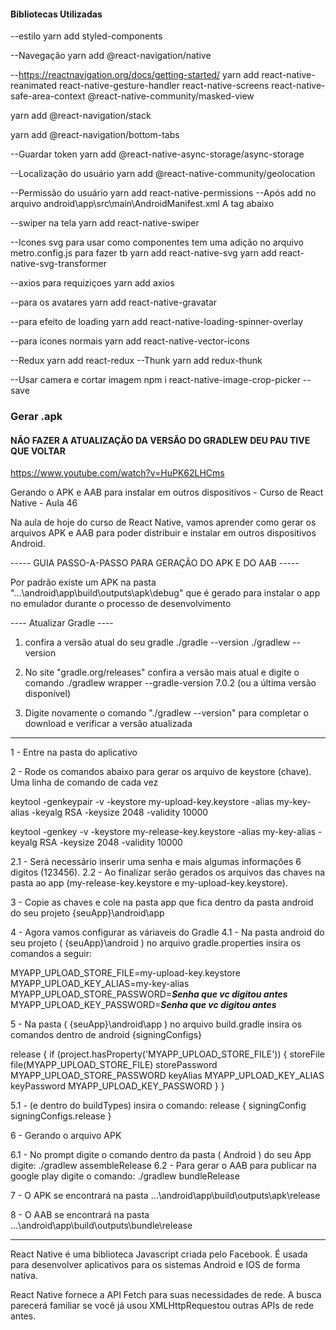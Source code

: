
#### Bibliotecas Utilizadas 
--estilo
yarn add styled-components

--Navegação
yarn add @react-navigation/native

--https://reactnavigation.org/docs/getting-started/
yarn add react-native-reanimated react-native-gesture-handler react-native-screens react-native-safe-area-context @react-native-community/masked-view

yarn add @react-navigation/stack

yarn add @react-navigation/bottom-tabs

--Guardar token
yarn add @react-native-async-storage/async-storage

--Localização do usuário
yarn add @react-native-community/geolocation

--Permissão do usuário 
yarn add react-native-permissions
--Após add no arquivo android\app\src\main\AndroidManifest.xml A tag abaixo
<!-- <uses-permission android:name="android.permission.ACCESS_FINE_LOCATION" /> -->

--swiper na tela
yarn add react-native-swiper

--Icones svg para usar como componentes tem uma adição no arquivo metro.config.js para fazer tb
yarn add react-native-svg
yarn add react-native-svg-transformer

--axios para requiziçoes
yarn add axios

--para os avatares
yarn add react-native-gravatar

--para efeito de loading
yarn add react-native-loading-spinner-overlay

--para icones normais
yarn add react-native-vector-icons

--Redux
yarn add react-redux
--Thunk
yarn add redux-thunk

--Usar camera e cortar imagem
npm i react-native-image-crop-picker --save

### Gerar .apk
#### NÃO FAZER A ATUALIZAÇÃO DA VERSÃO DO GRADLEW DEU PAU TIVE QUE VOLTAR
https://www.youtube.com/watch?v=HuPK62LHCms

Gerando o APK e AAB para instalar em outros dispositivos - Curso de React Native - Aula 46

Na aula de hoje do curso de React Native, vamos aprender como gerar os arquivos APK e AAB para poder distribuir e instalar em outros dispositivos Android.

----- GUIA PASSO-A-PASSO PARA GERAÇÃO DO APK E DO AAB -----

Por padrão existe um APK na pasta "...\android\app\build\outputs\apk\debug" que é gerado para instalar o app no emulador durante o processo de desenvolvimento

---- Atualizar Gradle ----

1) confira a versão atual do seu gradle
./gradle --version
./gradlew --version

2) No site "gradle.org/releases" confira a versão mais atual e digite o comando
./gradlew wrapper --gradle-version 7.0.2 (ou a última versão disponível)

3) Digite novamente o comando "./gradlew --version" para completar o download e verificar a versão atualizada

-------------------------

1 - Entre na pasta do aplicativo

2 - Rode os comandos abaixo para gerar os arquivo de keystore (chave). Uma linha de comando de cada vez

keytool -genkeypair -v -keystore my-upload-key.keystore -alias my-key-alias -keyalg RSA -keysize 2048 -validity 10000

keytool -genkey -v -keystore my-release-key.keystore -alias my-key-alias -keyalg RSA -keysize 2048 -validity 10000

 2.1 - Será necessário inserir uma senha e mais algumas informações 6 digitos (123456).
 2.2 - Ao finalizar serão gerados os arquivos das chaves na pasta ao app (my-release-key.keystore  e  my-upload-key.keystore).

3 - Copie as chaves e cole na pasta app que fica dentro da pasta android do seu projeto
 {seuApp}\android\app

4 - Agora vamos configurar as váriaveis do Gradle
 4.1 - Na pasta android do seu projeto ( {seuApp}\android ) no arquivo gradle.properties insira os comandos a seguir:
 
 MYAPP_UPLOAD_STORE_FILE=my-upload-key.keystore
 MYAPP_UPLOAD_KEY_ALIAS=my-key-alias
 MYAPP_UPLOAD_STORE_PASSWORD=***Senha que vc digitou antes***
 MYAPP_UPLOAD_KEY_PASSWORD=***Senha que vc digitou antes***

5 - Na pasta ( {seuApp}\android\app ) no arquivo build.gradle insira os comandos dentro de android {signingConfigs}

 release {
            if (project.hasProperty('MYAPP_UPLOAD_STORE_FILE')) {
                storeFile file(MYAPP_UPLOAD_STORE_FILE)
                storePassword MYAPP_UPLOAD_STORE_PASSWORD
                keyAlias MYAPP_UPLOAD_KEY_ALIAS
                keyPassword MYAPP_UPLOAD_KEY_PASSWORD
            }
        }

5.1 - (e dentro do buildTypes) insira o comando:
 release {
  signingConfig signingConfigs.release
 }

6 - Gerando o arquivo APK

 6.1 - No prompt digite o comando dentro da pasta ( Android ) do seu App digite:
  ./gradlew assembleRelease
 6.2 - Para gerar o AAB para publicar na google play digite o comando:
  ./gradlew bundleRelease

7 - O APK se encontrará na pasta
...\android\app\build\outputs\apk\release

8 - O AAB se encontrará na pasta
...\android\app\build\outputs\bundle\release

-----------------------------------------------------------

React Native é uma biblioteca Javascript criada pelo Facebook. É usada para desenvolver aplicativos para os sistemas Android e IOS de forma nativa.

React Native fornece a API Fetch para suas necessidades de rede. A busca parecerá familiar se você já usou XMLHttpRequestou outras APIs de rede antes.